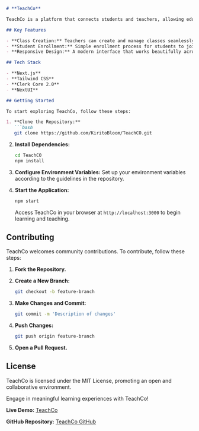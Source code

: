 ```markdown
# **TeachCo**

TeachCo is a platform that connects students and teachers, allowing educators to easily create classes while students can enroll effortlessly. Built with Next.js, Tailwind CSS, NextUI, and Clerk Auth 2.0, TeachCo offers a modern and responsive user experience, making learning accessible and engaging for everyone.

## Key Features

- **Class Creation:** Teachers can create and manage classes seamlessly.
- **Student Enrollment:** Simple enrollment process for students to join classes.
- **Responsive Design:** A modern interface that works beautifully across devices.

## Tech Stack

- **Next.js**
- **Tailwind CSS**
- **Clerk Core 2.0**
- **NextUI**

## Getting Started

To start exploring TeachCo, follow these steps:

1. **Clone the Repository:**
   ```bash
   git clone https://github.com/KiritoBloom/TeachCO.git
   ```

2. **Install Dependencies:**
   ```bash
   cd TeachCO
   npm install
   ```

3. **Configure Environment Variables:**
   Set up your environment variables according to the guidelines in the repository.

4. **Start the Application:**
   ```bash
   npm start
   ```

   Access TeachCo in your browser at `http://localhost:3000` to begin learning and teaching.

## Contributing

TeachCo welcomes community contributions. To contribute, follow these steps:

1. **Fork the Repository.**
2. **Create a New Branch:**
   ```bash
   git checkout -b feature-branch
   ```

3. **Make Changes and Commit:**
   ```bash
   git commit -m 'Description of changes'
   ```

4. **Push Changes:**
   ```bash
   git push origin feature-branch
   ```

5. **Open a Pull Request.**

## License

TeachCo is licensed under the MIT License, promoting an open and collaborative environment.

Engage in meaningful learning experiences with TeachCo!

**Live Demo:** [TeachCo](https://teach-co.vercel.app)

**GitHub Repository:** [TeachCo GitHub](https://github.com/KiritoBloom/TeachCO)
```
